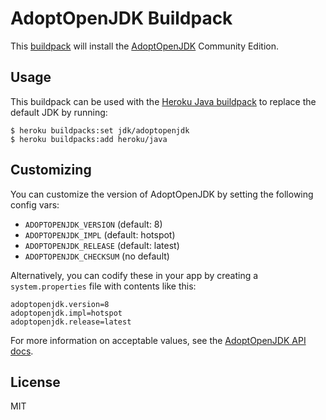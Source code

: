 # AdoptOpenJDK Buildpack

This [buildpack](https://devcenter.heroku.com/articles/buildpacks) will install the [AdoptOpenJDK](https://adoptopenjdk.net/) Community Edition.

## Usage

This buildpack can be used with the [Heroku Java buildpack](https://github.com/heroku/heroku-buildpack-java/blob/master/bin/compile) to replace the default JDK by running:

```
$ heroku buildpacks:set jdk/adoptopenjdk
$ heroku buildpacks:add heroku/java
```

## Customizing

You can customize the version of AdoptOpenJDK by setting the following config vars:

* `ADOPTOPENJDK_VERSION` (default: 8)
* `ADOPTOPENJDK_IMPL` (default: hotspot)
* `ADOPTOPENJDK_RELEASE` (default: latest)
* `ADOPTOPENJDK_CHECKSUM` (no default)

Alternatively, you can codify these in your app by creating a `system.properties` file with contents like this:

```
adoptopenjdk.version=8
adoptopenjdk.impl=hotspot
adoptopenjdk.release=latest
```
For more information on acceptable values, see the [AdoptOpenJDK API docs](https://api.adoptopenjdk.net/).

## License

MIT

